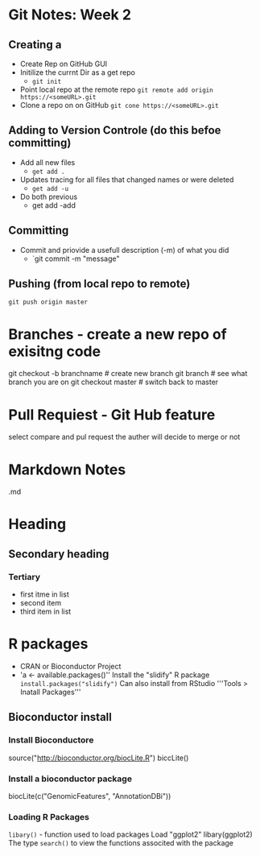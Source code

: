 # Git Notes: Week 2

## Creating a 
- Create Rep on GitHub GUI
- Initilize the currnt Dir as a get repo
    - `git init`
- Point local repo at the remote repo
    `git remote add origin https://<someURL>.git`
- Clone a repo on on GitHub
    `git cone https://<someURL>.git`

## Adding to Version Controle (do this befoe committing)
- Add all new files
    - `get add .`
- Updates tracing for all files that changed names or were deleted
    - `get add -u`
- Do both previous
    - get add -add

## Committing
- Commit and priovide a usefull description (-m) of what you did
    - `git commit -m "message"

## Pushing (from local repo to remote)
`git push origin master`

# Branches - create a new repo of exisitng code
git checkout -b branchname          # create new branch
git branch                                         # see what branch you are on
git checkout master                         # switch back to master

# Pull Requiest - Git Hub feature
select compare and pul request 
the auther will decide to merge or not 

# Markdown Notes

.md

# Heading
## Secondary heading
### Tertiary

* first itme in list
* second item
* third item in list

# R packages
* CRAN or Bioconductor Project
* 'a <- available.packages()''
Install the "slidify" R package
`install.packages("slidify")`
Can also install from RStudio
'''Tools > Inatall Packages'''

## Bioconductor install
### Install Bioconductore 
source("http://bioconductor.org/biocLite.R")
biccLite()

### Install a bioconductor package
biocLite(c("GenomicFeatures", "AnnotationDBi"))

### Loading R Packages
`libary()`          - function used to load packages
Load "ggplot2"
    libary(ggplot2)
The type `search()` to view the functions associted with the package